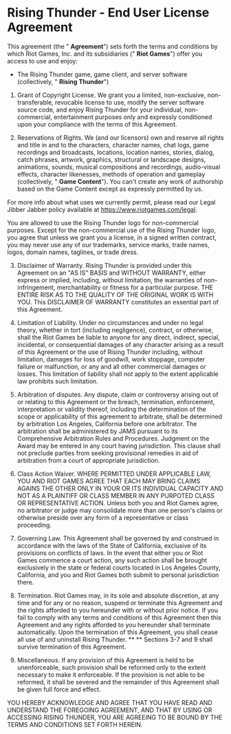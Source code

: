 # Rising Thunder - End User License Agreement

This agreement (the &quot; **Agreement**&quot;) sets forth the terms and conditions by which Riot Games, Inc. and its subsidiaries (&quot; **Riot Games**&quot;) offer you access to use and enjoy:

- The Rising Thunder game, game client, and server software (collectively, &quot; **Rising Thunder**&quot;)

1. Grant of Copyright License. We grant you a limited, non-exclusive, non-transferable, revocable license to use, modify the server software source code, and enjoy Rising Thunder for your individual, non-commercial, entertainment purposes only and expressly conditioned upon your compliance with the terms of this Agreement.

2. Reservations of Rights. We (and our licensors) own and reserve all rights and title in and to the characters, character names, chat logs, game recordings and broadcasts, locations, location names, stories, dialog, catch phrases, artwork, graphics, structural or landscape designs, animations, sounds, musical compositions and recordings, audio-visual effects, character likenesses, methods of operation and gameplay (collectively, &quot; **Game Content**&quot;). You can&#39;t create any work of authorship based on the Game Content except as expressly permitted by us.

For more info about what uses we currently permit, please read our Legal Jibber Jabber policy available at https://www.riotgames.com/legal.

You are allowed to use the Rising Thunder logo for non-commercial purposes. Except for the non-commercial use of the Rising Thunder logo, you agree that unless we grant you a license, in a signed written contract, you may never use any of our trademarks, service marks, trade names, logos, domain names, taglines, or trade dress.

3. Disclaimer of Warranty. Rising Thunder is provided under this Agreement on an &quot;AS IS&quot; BASIS and WITHOUT WARRANTY, either express or implied, including, without limitation, the warranties of non-infringement, merchantability or fitness for a particular purpose. THE ENTIRE RISK AS TO THE QUALITY OF THE ORIGINAL WORK IS WITH YOU. This DISCLAIMER OF WARRANTY constitutes an essential part of this Agreement.

4. Limitation of Liability. Under no circumstances and under no legal theory, whether in tort (including negligence), contract, or otherwise, shall the Riot Games be liable to anyone for any direct, indirect, special, incidental, or consequential damages of any character arising as a result of this Agreement or the use of Rising Thunder including, without limitation, damages for loss of goodwill, work stoppage, computer failure or malfunction, or any and all other commercial damages or losses. This limitation of liability shall not apply to the extent applicable law prohibits such limitation.

5. Arbitration of disputes.  Any dispute, claim or controversy arising out of or relating to this Agreement or the breach, termination, enforcement, interpretation or validity thereof, including the determination of the scope or applicability of this agreement to arbitrate, shall be determined by arbitration Los Angeles, California before one arbitrator. The arbitration shall be administered by JAMS pursuant to its Comprehensive Arbitration Rules and Procedures. Judgment on the Award may be entered in any court having jurisdiction. This clause shall not preclude parties from seeking provisional remedies in aid of arbitration from a court of appropriate jurisdiction.

6. Class Action Waiver.  WHERE PERMITTED UNDER APPLICABLE LAW, YOU AND RIOT GAMES AGREE THAT EACH MAY BRING CLAIMS AGAINS THE OTHER ONLY IN YOUR OR ITS INDIVIDUAL CAPACITY AND NOT AS A PLAINTIFF OR CLASS MEMBER IN ANY PURPOTED CLASS OR REPRESENTATIVE ACTION.  Unless both you and Riot Games agree, no arbitrator or judge may consolidate more than one person&#39;s claims or otherwise preside over any form of a representative or class proceeding.

7.  Governing Law.  This Agreement shall be governed by and construed in accordance with the laws of the State of California, exclusive of its provisions on conflicts of laws.  In the event that either you or Riot Games commence a court action, any such action shall be brought exclusively in the state or federal courts located in Los Angeles County, California, and you and Riot Games both submit to personal jurisdiction there.

8.  Termination.  Riot Games may, in its sole and absolute discretion, at any time and for any or no reason, suspend or terminate this Agreement and the rights afforded to you hereunder with or without prior notice.  If you fail to comply with any terms and conditions of this Agreement then this Agreement and any rights afforded to you hereunder shall terminate automatically.  Upon the termination of this Agreement, you shall cease all use of and uninstall Rising Thunder. ** ** Sections 3-7 and 9 shall survive termination of this Agreement.

9.  Miscellaneous. If any provision of this Agreement is held to be unenforceable, such provision shall be reformed only to the extent necessary to make it enforceable.  If the provision is not able to be reformed, it shall be severed and the remainder of this Agreement shall be given full force and effect.

YOU HEREBY ACKNOWLEDGE AND AGREE THAT YOU HAVE READ AND UNDERSTAND THE FOREGOING AGREEMENT, AND THAT BY USING OR ACCESSING RISING THUNDER, YOU ARE AGREEING TO BE BOUND BY THE TERMS AND CONDITIONS SET FORTH HEREIN.